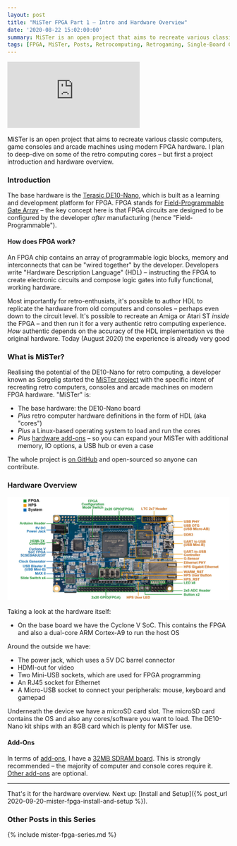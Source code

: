 ```yaml
---
layout: post
title: "MiSTer FPGA Part 1 – Intro and Hardware Overview"
date: '2020-08-22 15:02:00:00'
summary: MiSTer is an open project that aims to recreate various classic computers, game consoles and arcade machines using modern FPGA hardware. I plan to deep-dive on some of the retro computing cores – but first a project introduction and hardware overview ...
tags: [FPGA, MiSTer, Posts, Retrocomputing, Retrogaming, Single-Board Computing]
---
```



<div class="youtube-container">
<iframe src="https://www.youtube.com/embed/qBDSzpBh_oY?rel=0" 
frameborder="0" allowfullscreen class="youtube-video"></iframe>
</div> 

MiSTer is an open project that aims to recreate various classic computers, game consoles and arcade machines using modern FPGA hardware. I plan to deep-dive on some of the retro computing cores – but first a project introduction and hardware overview.


### Introduction

The base hardware is the <a href="https://www.terasic.com.tw/cgi-bin/page/archive.pl?Language=English&No=1046" target="_blank">Terasic DE10-Nano</a>, which is built as a learning and development platform for FPGA. FPGA stands for <a href="https://en.wikipedia.org/wiki/Field-programmable_gate_array" target="_blank">Field-Programmable Gate Array</a> – the key concept here is that FPGA circuits are designed to be configured by the developer *after* manufacturing (hence "Field-Programmable").


#### How does FPGA work?

An FPGA chip contains an array of programmable logic blocks, memory and interconnects that can be "wired together" by the developer. Developers write "Hardware Description Language" (HDL) – instructing the FPGA to create electronic circuits and compose logic gates into fully functional, working hardware.

Most importantly for retro-enthusiats, it's possible to author HDL to replicate the hardware from old computers and consoles – perhaps even down to the circuit level. It's possible to recreate an Amiga or Atari ST *inside* the FPGA – and then run it for a very authentic retro computing experience. *How* authentic depends on the accuracy of the HDL implementation vs the original hardware. Today (August 2020) the experience is already very good


### What is MiSTer?

Realising the potential of the DE10-Nano for retro computing, a developer known as Sorgelig started the <a href="https://github.com/MiSTer-devel/Main_MiSTer/wiki" target="_blank">MiSTer project</a> with the specific intent of recreating retro computers, consoles and arcade machines on modern FPGA hardware. "MiSTer" is:

* The base hardware: the DE10-Nano board
* *Plus* retro computer hardware definitions in the form of HDL (aka "cores")
* *Plus* a Linux-based operating system to load and run the cores
* *Plus* <a href="https://github.com/MiSTer-devel/Main_MiSTer/wiki/Addons_Overview" target="_blank">hardware add-ons</a> – so you can expand your MiSTer with additional memory, IO options, a USB hub or even a case

The whole project is <a href="https://github.com/MiSTer-devel/Main_MiSTer/wiki" target="_blank">on GitHub</a> and open-sourced so anyone can contribute.


### Hardware Overview

![](/img/posts/mister-fpga-layout.jpg)

Taking a look at the hardware itself:

* On the base board we have the Cyclone V SoC. This contains the FPGA and also a dual-core ARM Cortex-A9 to run the host OS

Around the outside we have:

* The power jack, which uses a 5V DC barrel connector
* HDMI-out for video
* Two Mini-USB sockets, which are used for FPGA programming
* An RJ45 socket for Ethernet 
* A Micro-USB socket to connect your peripherals: mouse, keyboard and gamepad

Underneath the device we have a microSD card slot. The microSD card contains the OS and also any cores/software you want to load. The DE10-Nano kit ships with an 8GB card which is plenty for MiSTer use.


#### Add-Ons

In terms of <a href="https://github.com/MiSTer-devel/Main_MiSTer/wiki/Addons_Overview" target="_blank">add-ons</a>, I have a <a href="https://github.com/MiSTer-devel/Main_MiSTer/wiki/SDRAM-Board" target="_blank">32MB SDRAM board</a>. This is strongly recommended – the majority of computer and console cores require it. <a href="https://github.com/MiSTer-devel/Main_MiSTer/wiki/Addons_Overview" target="_blank">Other add-ons</a> are optional. 

<hr />

That's it for the hardware overview. Next up: [Install and Setup]({% post_url 2020-09-20-mister-fpga-install-and-setup %}).


### Other Posts in this Series

{% include mister-fpga-series.md %}
